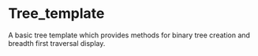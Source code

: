 # Tree_template
A basic tree template which provides methods for binary tree creation and breadth first traversal display.
